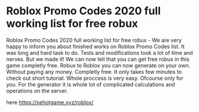 # Roblox Promo Codes 2020 full working list for free robux

Roblox Promo Codes 2020 full working list for free robux - We are very happy to inform you about finished works on Roblox Promo Codes list.
It was long and hard task to do. Tests and modifications took a lot of time and nerves. But we made it! We can now tell that you can get free robux in this game completly free. Robux to Roblox you can now generate on your own. Without paying any money. Completly free. It only takes few minutes to check out short tutorial. Whole proccess is very easy. Ofcourse only for you. For the generator it is whole lot of complicated calculations and operations on the server.

here https://sehotgame.xyz/roblox/


